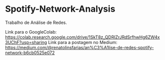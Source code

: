 # Spotify-Network-Analysis

Trabalho de Análise de Redes.

Link para o GoogleColab: https://colab.research.google.com/drive/1SkT8z_QDRIZrJRdSrfhwHg6ZW4x3UChF?usp=sharing
Link para a postagem no Medium: https://medium.com/@renatolinsfarias/an%C3%A1lise-de-redes-spotify-network-b6cb0525e072
